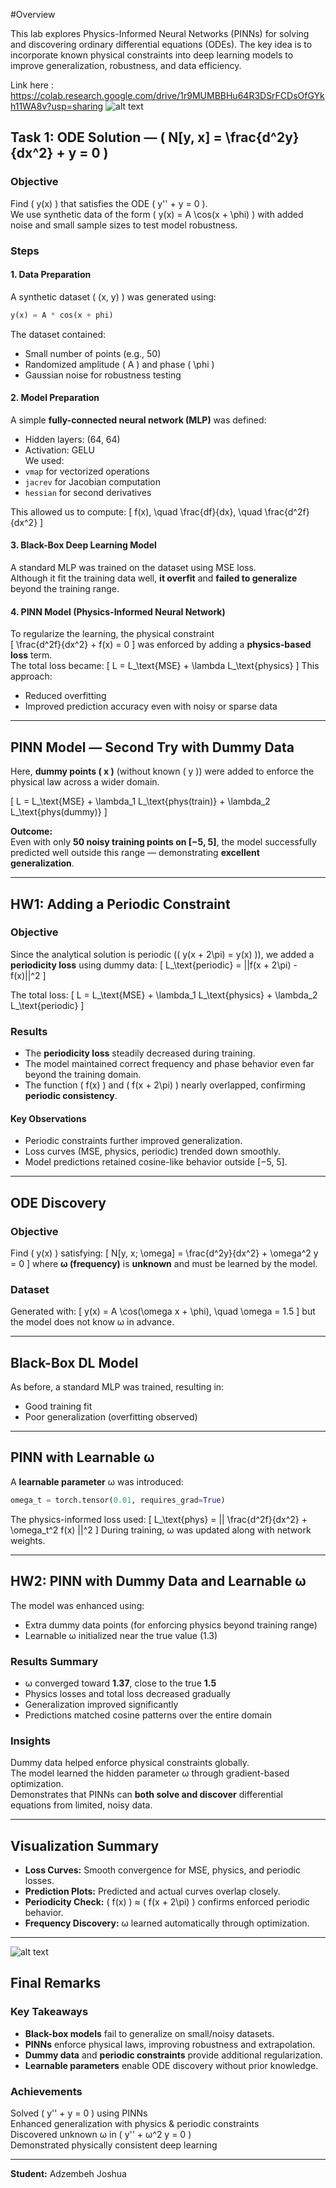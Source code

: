 #Overview

This lab explores Physics-Informed Neural Networks (PINNs) for solving and discovering ordinary differential equations (ODEs).
The key idea is to incorporate known physical constraints into deep learning models to improve generalization, robustness, and data efficiency.

Link here : https://colab.research.google.com/drive/1r9MUMBBHu64R3DSrFCDsOfGYkh11WA8v?usp=sharing
![alt text]({D29493A3-0BCA-4F47-A1DB-B65E120013BB}.png)
## Task 1: ODE Solution — \( N[y, x] = \frac{d^2y}{dx^2} + y = 0 \)

### Objective  
Find \( y(x) \) that satisfies the ODE \( y'' + y = 0 \).  
We use synthetic data of the form \( y(x) = A \cos(x + \phi) \) with added noise and small sample sizes to test model robustness.  

### Steps  

#### 1. **Data Preparation**  
A synthetic dataset \( (x, y) \) was generated using:
```python
y(x) = A * cos(x + phi)
```
The dataset contained:
- Small number of points (e.g., 50)
- Randomized amplitude \( A \) and phase \( \phi \)
- Gaussian noise for robustness testing  

#### 2. **Model Preparation**  
A simple **fully-connected neural network (MLP)** was defined:
- Hidden layers: (64, 64)
- Activation: GELU  
We used:
- `vmap` for vectorized operations  
- `jacrev` for Jacobian computation  
- `hessian` for second derivatives  

This allowed us to compute:
\[
f(x), \quad \frac{df}{dx}, \quad \frac{d^2f}{dx^2}
\]

#### 3. **Black-Box Deep Learning Model**  
A standard MLP was trained on the dataset using MSE loss.  
Although it fit the training data well, **it overfit** and **failed to generalize** beyond the training range.

#### 4. **PINN Model (Physics-Informed Neural Network)**  
To regularize the learning, the physical constraint  
\[
\frac{d^2f}{dx^2} + f(x) = 0
\]
was enforced by adding a **physics-based loss** term.  
The total loss became:
\[
L = L_\text{MSE} + \lambda L_\text{physics}
\]
This approach:
- Reduced overfitting  
- Improved prediction accuracy even with noisy or sparse data  
---

## PINN Model — Second Try with Dummy Data  

Here, **dummy points \( x \)** (without known \( y \)) were added to enforce the physical law across a wider domain.

\[
L = L_\text{MSE} + \lambda_1 L_\text{phys(train)} + \lambda_2 L_\text{phys(dummy)}
\]

 **Outcome:**  
Even with only **50 noisy training points on [−5, 5]**, the model successfully predicted well outside this range — demonstrating **excellent generalization**.

---

## HW1: Adding a Periodic Constraint  

### Objective  
Since the analytical solution is periodic (\( y(x + 2\pi) = y(x) \)), we added a **periodicity loss** using dummy data:
\[
L_\text{periodic} = ||f(x + 2\pi) - f(x)||^2
\]

The total loss:
\[
L = L_\text{MSE} + \lambda_1 L_\text{physics} + \lambda_2 L_\text{periodic}
\]

### Results  
- The **periodicity loss** steadily decreased during training.  
- The model maintained correct frequency and phase behavior even far beyond the training domain.  
- The function \( f(x) \) and \( f(x + 2\pi) \) nearly overlapped, confirming **periodic consistency**.

#### Key Observations  
- Periodic constraints further improved generalization.  
- Loss curves (MSE, physics, periodic) trended down smoothly.  
- Model predictions retained cosine-like behavior outside [−5, 5].  

---

##  ODE Discovery  
### Objective  
Find \( y(x) \) satisfying:
\[
N[y, x; \omega] = \frac{d^2y}{dx^2} + \omega^2 y = 0
\]
where **ω (frequency)** is **unknown** and must be learned by the model.

### Dataset  
Generated with:
\[
y(x) = A \cos(\omega x + \phi), \quad \omega = 1.5
\]
but the model does not know ω in advance.

---

## Black-Box DL Model  
As before, a standard MLP was trained, resulting in:
- Good training fit  
- Poor generalization (overfitting observed)

---

## PINN with Learnable ω  

A **learnable parameter** ω was introduced:
```python
omega_t = torch.tensor(0.01, requires_grad=True)
```
The physics-informed loss used:
\[
L_\text{phys} = || \frac{d^2f}{dx^2} + \omega_t^2 f(x) ||^2
\]
During training, ω was updated along with network weights.

---

## HW2: PINN with Dummy Data and Learnable ω  

The model was enhanced using:
- Extra dummy data points (for enforcing physics beyond training range)
- Learnable ω initialized near the true value (1.3)

### Results Summary  
- ω converged toward **1.37**, close to the true **1.5**
- Physics losses and total loss decreased gradually  
- Generalization improved significantly  
- Predictions matched cosine patterns over the entire domain  

### Insights  
Dummy data helped enforce physical constraints globally.  
 The model learned the hidden parameter ω through gradient-based optimization.  
 Demonstrates that PINNs can **both solve and discover** differential equations from limited, noisy data.

---

##  Visualization Summary  
- **Loss Curves:** Smooth convergence for MSE, physics, and periodic losses.  
- **Prediction Plots:** Predicted and actual curves overlap closely.  
- **Periodicity Check:** \( f(x) \) ≈ \( f(x + 2\pi) \) confirms enforced periodic behavior.  
- **Frequency Discovery:** ω learned automatically through optimization.
---
![alt text]({9D2D382B-E1BA-4C6C-9306-21F9C7B27A00}.png)
## Final Remarks  

### Key Takeaways  
- **Black-box models** fail to generalize on small/noisy datasets.  
- **PINNs** enforce physical laws, improving robustness and extrapolation.  
- **Dummy data** and **periodic constraints** provide additional regularization.  
- **Learnable parameters** enable ODE discovery without prior knowledge.  

### Achievements  
Solved \( y'' + y = 0 \) using PINNs  
Enhanced generalization with physics & periodic constraints  
Discovered unknown ω in \( y'' + ω^2 y = 0 \)  
Demonstrated physically consistent deep learning  

---
**Student:** Adzembeh Joshua  

